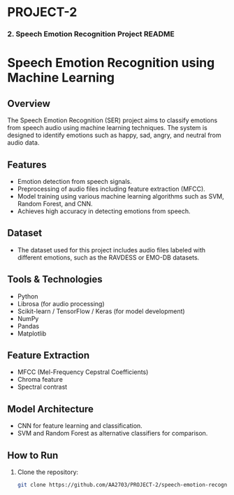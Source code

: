 # PROJECT-2


### 2. **Speech Emotion Recognition Project README**

# Speech Emotion Recognition using Machine Learning

## Overview
The Speech Emotion Recognition (SER) project aims to classify emotions from speech audio using machine learning techniques. The system is designed to identify emotions such as happy, sad, angry, and neutral from audio data.

## Features
- Emotion detection from speech signals.
- Preprocessing of audio files including feature extraction (MFCC).
- Model training using various machine learning algorithms such as SVM, Random Forest, and CNN.
- Achieves high accuracy in detecting emotions from speech.

## Dataset
- The dataset used for this project includes audio files labeled with different emotions, such as the RAVDESS or EMO-DB datasets.

## Tools & Technologies
- Python
- Librosa (for audio processing)
- Scikit-learn / TensorFlow / Keras (for model development)
- NumPy
- Pandas
- Matplotlib

## Feature Extraction
- MFCC (Mel-Frequency Cepstral Coefficients)
- Chroma feature
- Spectral contrast

## Model Architecture
- CNN for feature learning and classification.
- SVM and Random Forest as alternative classifiers for comparison.

## How to Run
1. Clone the repository:
   ```bash
   git clone https://github.com/AA2703/PROJECT-2/speech-emotion-recognition.git
